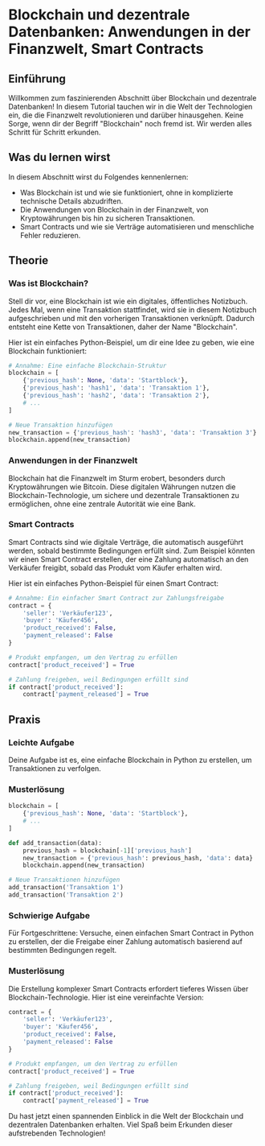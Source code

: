 
# Blockchain und dezentrale Datenbanken: Anwendungen in der Finanzwelt, Smart Contracts

## Einführung

Willkommen zum faszinierenden Abschnitt über Blockchain und dezentrale Datenbanken! In diesem Tutorial tauchen wir in die Welt der Technologien ein, die die Finanzwelt revolutionieren und darüber hinausgehen. Keine Sorge, wenn dir der Begriff "Blockchain" noch fremd ist. Wir werden alles Schritt für Schritt erkunden.

## Was du lernen wirst

In diesem Abschnitt wirst du Folgendes kennenlernen:

- Was Blockchain ist und wie sie funktioniert, ohne in komplizierte technische Details abzudriften.
- Die Anwendungen von Blockchain in der Finanzwelt, von Kryptowährungen bis hin zu sicheren Transaktionen.
- Smart Contracts und wie sie Verträge automatisieren und menschliche Fehler reduzieren.

## Theorie

### Was ist Blockchain?

Stell dir vor, eine Blockchain ist wie ein digitales, öffentliches Notizbuch. Jedes Mal, wenn eine Transaktion stattfindet, wird sie in diesem Notizbuch aufgeschrieben und mit den vorherigen Transaktionen verknüpft. Dadurch entsteht eine Kette von Transaktionen, daher der Name "Blockchain".

Hier ist ein einfaches Python-Beispiel, um dir eine Idee zu geben, wie eine Blockchain funktioniert:

```python
# Annahme: Eine einfache Blockchain-Struktur
blockchain = [
    {'previous_hash': None, 'data': 'Startblock'},
    {'previous_hash': 'hash1', 'data': 'Transaktion 1'},
    {'previous_hash': 'hash2', 'data': 'Transaktion 2'},
    # ...
]

# Neue Transaktion hinzufügen
new_transaction = {'previous_hash': 'hash3', 'data': 'Transaktion 3'}
blockchain.append(new_transaction)
```

### Anwendungen in der Finanzwelt

Blockchain hat die Finanzwelt im Sturm erobert, besonders durch Kryptowährungen wie Bitcoin. Diese digitalen Währungen nutzen die Blockchain-Technologie, um sichere und dezentrale Transaktionen zu ermöglichen, ohne eine zentrale Autorität wie eine Bank.

### Smart Contracts

Smart Contracts sind wie digitale Verträge, die automatisch ausgeführt werden, sobald bestimmte Bedingungen erfüllt sind. Zum Beispiel könnten wir einen Smart Contract erstellen, der eine Zahlung automatisch an den Verkäufer freigibt, sobald das Produkt vom Käufer erhalten wird.

Hier ist ein einfaches Python-Beispiel für einen Smart Contract:

```python
# Annahme: Ein einfacher Smart Contract zur Zahlungsfreigabe
contract = {
    'seller': 'Verkäufer123',
    'buyer': 'Käufer456',
    'product_received': False,
    'payment_released': False
}

# Produkt empfangen, um den Vertrag zu erfüllen
contract['product_received'] = True

# Zahlung freigeben, weil Bedingungen erfüllt sind
if contract['product_received']:
    contract['payment_released'] = True
```

## Praxis

### Leichte Aufgabe

Deine Aufgabe ist es, eine einfache Blockchain in Python zu erstellen, um Transaktionen zu verfolgen.

### Musterlösung

```python
blockchain = [
    {'previous_hash': None, 'data': 'Startblock'},
    # ...
]

def add_transaction(data):
    previous_hash = blockchain[-1]['previous_hash']
    new_transaction = {'previous_hash': previous_hash, 'data': data}
    blockchain.append(new_transaction)

# Neue Transaktionen hinzufügen
add_transaction('Transaktion 1')
add_transaction('Transaktion 2')
```

### Schwierige Aufgabe

Für Fortgeschrittene: Versuche, einen einfachen Smart Contract in Python zu erstellen, der die Freigabe einer Zahlung automatisch basierend auf bestimmten Bedingungen regelt.

### Musterlösung

Die Erstellung komplexer Smart Contracts erfordert tieferes Wissen über Blockchain-Technologie. Hier ist eine vereinfachte Version:

```python
contract = {
    'seller': 'Verkäufer123',
    'buyer': 'Käufer456',
    'product_received': False,
    'payment_released': False
}

# Produkt empfangen, um den Vertrag zu erfüllen
contract['product_received'] = True

# Zahlung freigeben, weil Bedingungen erfüllt sind
if contract['product_received']:
    contract['payment_released'] = True
```

Du hast jetzt einen spannenden Einblick in die Welt der Blockchain und dezentralen Datenbanken erhalten. Viel Spaß beim Erkunden dieser aufstrebenden Technologien!

